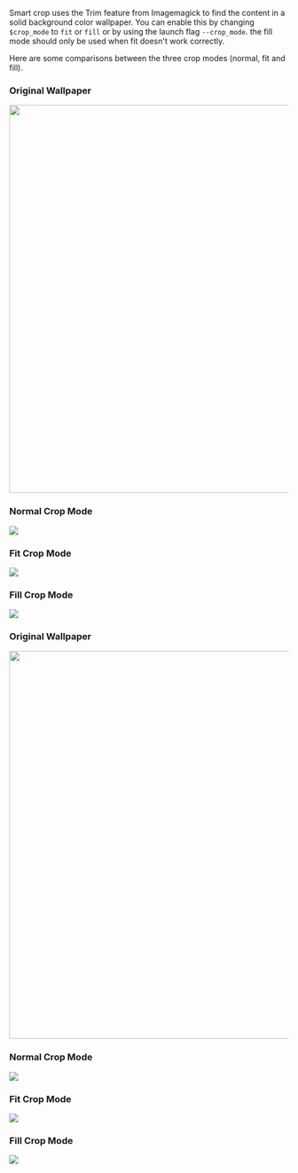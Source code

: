 Smart crop uses the Trim feature from Imagemagick to find the content in a solid background color wallpaper. You can enable this by changing ```$crop_mode``` to ```fit``` or ```fill``` or by using the launch flag ```--crop_mode```. the fill mode should only be used when fit doesn't work correctly.

Here are some comparisons between the three crop modes (normal, fit and fill).

### Original Wallpaper
<img src="http://i.imgur.com/yKVtg6e.png" width="700">

### Normal Crop Mode
![](http://i.imgur.com/ueTXlNp.png)

### Fit Crop Mode
![](http://i.imgur.com/KQ27lM7.png)

### Fill Crop Mode
![](http://i.imgur.com/uSssJTz.png)


### Original Wallpaper
<img src="http://i.imgur.com/hfNjAKz.png" width="700">

### Normal Crop Mode
![](http://i.imgur.com/Lq8HwJN.png)

### Fit Crop Mode
![](http://i.imgur.com/4eJOQsI.png)

### Fill Crop Mode
![](http://i.imgur.com/2u5uywi.png)

